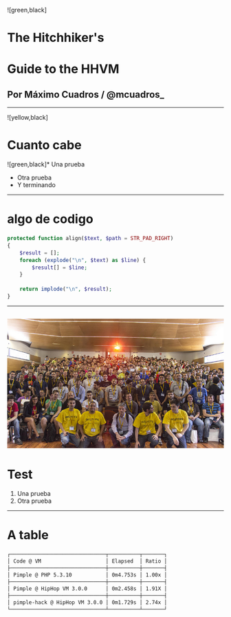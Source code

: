 ![green,black]
# The Hitchhiker's
# Guide to the HHVM
## Por Máximo Cuadros / @mcuadros_
---
![yellow,black]
# Cuanto cabe
![green,black]* Una prueba
* Otra prueba
* Y terminando
---
# algo de codigo

```php
protected function align($text, $path = STR_PAD_RIGHT)
{
    $result = [];
    foreach (explode("\n", $text) as $line) {
        $result[] = $line;
    }

    return implode("\n", $result);
}
```
---
![Example Image](images/9151048607_b5a552c4dd_c.jpg)
---
# Test
1. Una prueba
2. Otra prueba
---
# A table
```
┌───────────────────────────────┬──────────┬───────┐
│ Code @ VM                     │ Elapsed  │ Ratio │
├───────────────────────────────┼──────────┼───────┤
│ Pimple @ PHP 5.3.10           │ 0m4.753s │ 1.00x │
├───────────────────────────────┼──────────┼───────┤
│ Pimple @ HipHop VM 3.0.0      │ 0m2.458s │ 1.91X │
├───────────────────────────────┼──────────┼───────┤
│ pimple-hack @ HipHop VM 3.0.0 │ 0m1.729s │ 2.74x │
└───────────────────────────────┴──────────┴───────┘
```
